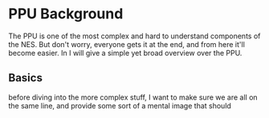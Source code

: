 # PPU Background

The PPU is one of the most complex and hard to understand components of the NES. But don't worry, everyone gets it at the end, and from here it'll become easier.
In I will give a simple yet broad overview over the PPU.

## Basics

before diving into the more complex stuff, I want to make sure we are all on the same line, and provide some sort of a mental image that should  